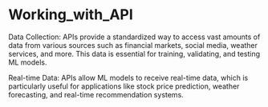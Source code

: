 # Working_with_API

Data Collection: APIs provide a standardized way to access vast amounts of data from various sources such as financial markets, 
social media, weather services, and more. This data is essential for training, validating, and testing ML models.

Real-time Data: APIs allow ML models to receive real-time data, which is particularly useful for applications like 
stock price prediction, weather forecasting, and real-time recommendation systems.
